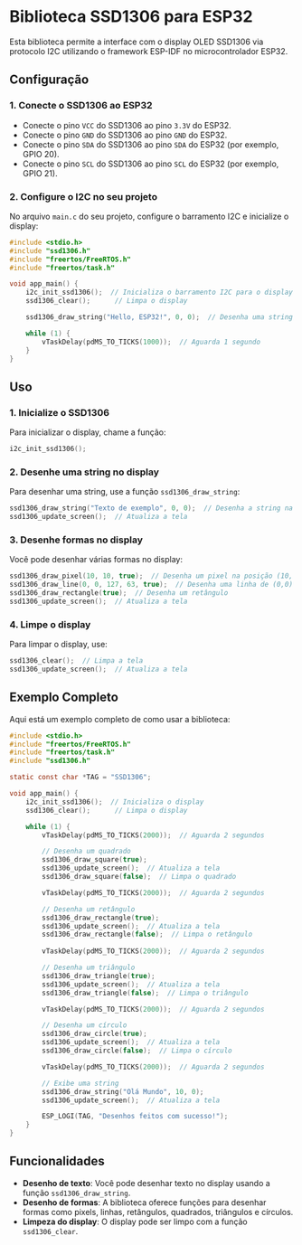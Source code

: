 
# Biblioteca SSD1306 para ESP32

Esta biblioteca permite a interface com o display OLED SSD1306 via protocolo I2C utilizando o framework ESP-IDF no microcontrolador ESP32.

## Configuração

### 1. **Conecte o SSD1306 ao ESP32**

- Conecte o pino `VCC` do SSD1306 ao pino `3.3V` do ESP32.
- Conecte o pino `GND` do SSD1306 ao pino `GND` do ESP32.
- Conecte o pino `SDA` do SSD1306 ao pino `SDA` do ESP32 (por exemplo, GPIO 20).
- Conecte o pino `SCL` do SSD1306 ao pino `SCL` do ESP32 (por exemplo, GPIO 21).

### 2. **Configure o I2C no seu projeto**

No arquivo `main.c` do seu projeto, configure o barramento I2C e inicialize o display:

```c
#include <stdio.h>
#include "ssd1306.h"
#include "freertos/FreeRTOS.h"
#include "freertos/task.h"

void app_main() {
    i2c_init_ssd1306();  // Inicializa o barramento I2C para o display
    ssd1306_clear();      // Limpa o display

    ssd1306_draw_string("Hello, ESP32!", 0, 0);  // Desenha uma string na posição (0,0)

    while (1) {
        vTaskDelay(pdMS_TO_TICKS(1000));  // Aguarda 1 segundo
    }
}
```

## Uso

### 1. **Inicialize o SSD1306**

Para inicializar o display, chame a função:

```c
i2c_init_ssd1306();
```

### 2. **Desenhe uma string no display**

Para desenhar uma string, use a função `ssd1306_draw_string`:

```c
ssd1306_draw_string("Texto de exemplo", 0, 0);  // Desenha a string na posição (0, 0)
ssd1306_update_screen();  // Atualiza a tela
```

### 3. **Desenhe formas no display**

Você pode desenhar várias formas no display:

```c
ssd1306_draw_pixel(10, 10, true);  // Desenha um pixel na posição (10, 10)
ssd1306_draw_line(0, 0, 127, 63, true);  // Desenha uma linha de (0,0) até (127,63)
ssd1306_draw_rectangle(true);  // Desenha um retângulo
ssd1306_update_screen();  // Atualiza a tela
```

### 4. **Limpe o display**

Para limpar o display, use:

```c
ssd1306_clear();  // Limpa a tela
ssd1306_update_screen();  // Atualiza a tela
```

## Exemplo Completo

Aqui está um exemplo completo de como usar a biblioteca:

```c
#include <stdio.h>
#include "freertos/FreeRTOS.h"
#include "freertos/task.h"
#include "ssd1306.h"

static const char *TAG = "SSD1306";

void app_main() {
    i2c_init_ssd1306();  // Inicializa o display
    ssd1306_clear();      // Limpa o display

    while (1) {
        vTaskDelay(pdMS_TO_TICKS(2000));  // Aguarda 2 segundos

        // Desenha um quadrado
        ssd1306_draw_square(true); 
        ssd1306_update_screen();  // Atualiza a tela
        ssd1306_draw_square(false);  // Limpa o quadrado

        vTaskDelay(pdMS_TO_TICKS(2000));  // Aguarda 2 segundos

        // Desenha um retângulo
        ssd1306_draw_rectangle(true);
        ssd1306_update_screen();  // Atualiza a tela
        ssd1306_draw_rectangle(false);  // Limpa o retângulo
        
        vTaskDelay(pdMS_TO_TICKS(2000));  // Aguarda 2 segundos

        // Desenha um triângulo
        ssd1306_draw_triangle(true);
        ssd1306_update_screen();  // Atualiza a tela
        ssd1306_draw_triangle(false);  // Limpa o triângulo

        vTaskDelay(pdMS_TO_TICKS(2000));  // Aguarda 2 segundos

        // Desenha um círculo
        ssd1306_draw_circle(true);
        ssd1306_update_screen();  // Atualiza a tela
        ssd1306_draw_circle(false);  // Limpa o círculo

        vTaskDelay(pdMS_TO_TICKS(2000));  // Aguarda 2 segundos

        // Exibe uma string
        ssd1306_draw_string("Olá Mundo", 10, 0);
        ssd1306_update_screen();  // Atualiza a tela

        ESP_LOGI(TAG, "Desenhos feitos com sucesso!");
    }
}
```

## Funcionalidades

- **Desenho de texto**: Você pode desenhar texto no display usando a função `ssd1306_draw_string`.
- **Desenho de formas**: A biblioteca oferece funções para desenhar formas como pixels, linhas, retângulos, quadrados, triângulos e círculos.
- **Limpeza do display**: O display pode ser limpo com a função `ssd1306_clear`.
